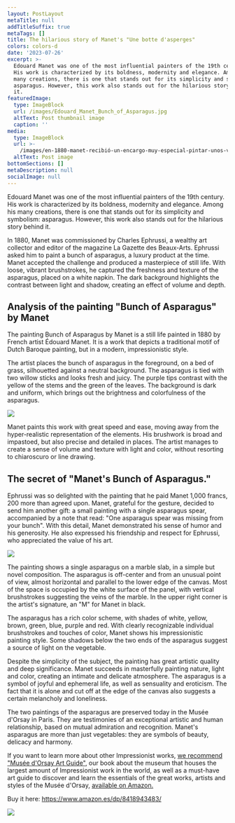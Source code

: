 ```yaml
---
layout: PostLayout
metaTitle: null
addTitleSuffix: true
metaTags: []
title: The hilarious story of Manet's "Une botte d'asperges"
colors: colors-d
date: '2023-07-26'
excerpt: >-
  Edouard Manet was one of the most influential painters of the 19th century.
  His work is characterized by its boldness, modernity and elegance. Among his
  many creations, there is one that stands out for its simplicity and symbolism:
  asparagus. However, this work also stands out for the hilarious story behind
  it.
featuredImage:
  type: ImageBlock
  url: /images/Edouard_Manet_Bunch_of_Asparagus.jpg
  altText: Post thumbnail image
  caption: ''
media:
  type: ImageBlock
  url: >-
    /images/en-1880-manet-recibió-un-encargo-muy-especial-pintar-unos-v0-hp3l7g1ky9191.webp
  altText: Post image
bottomSections: []
metaDescription: null
socialImage: null
---
```

Edouard Manet was one of the most influential painters of the 19th century. His work is characterized by its boldness, modernity and elegance. Among his many creations, there is one that stands out for its simplicity and symbolism: asparagus. However, this work also stands out for the hilarious story behind it.

In 1880, Manet was commissioned by Charles Ephrussi, a wealthy art collector and editor of the magazine La Gazette des Beaux-Arts. Ephrussi asked him to paint a bunch of asparagus, a luxury product at the time. Manet accepted the challenge and produced a masterpiece of still life. With loose, vibrant brushstrokes, he captured the freshness and texture of the asparagus, placed on a white napkin. The dark background highlights the contrast between light and shadow, creating an effect of volume and depth.

## Analysis of the painting "Bunch of Asparagus" by Manet

The painting Bunch of Asparagus by Manet is a still life painted in 1880 by French artist Édouard Manet. It is a work that depicts a traditional motif of Dutch Baroque painting, but in a modern, impressionistic style.

The artist places the bunch of asparagus in the foreground, on a bed of grass, silhouetted against a neutral background. The asparagus is tied with two willow sticks and looks fresh and juicy. The purple tips contrast with the yellow of the stems and the green of the leaves. The background is dark and uniform, which brings out the brightness and colorfulness of the asparagus.

![](https://upload.wikimedia.org/wikipedia/commons/a/a4/Edouard_Manet_Bunch_of_Asparagus.jpg)

Manet paints this work with great speed and ease, moving away from the hyper-realistic representation of the elements. His brushwork is broad and impastoed, but also precise and detailed in places. The artist manages to create a sense of volume and texture with light and color, without resorting to chiaroscuro or line drawing.

## The secret of "Manet's Bunch of Asparagus."

Ephrussi was so delighted with the painting that he paid Manet 1,000 francs, 200 more than agreed upon. Manet, grateful for the gesture, decided to send him another gift: a small painting with a single asparagus spear, accompanied by a note that read: "One asparagus spear was missing from your bunch". With this detail, Manet demonstrated his sense of humor and his generosity. He also expressed his friendship and respect for Ephrussi, who appreciated the value of his art.

![](https://upload.wikimedia.org/wikipedia/commons/thumb/a/a4/Edouard_Manet_-_Asparagus_-_Google_Art_Project.jpg/1280px-Edouard_Manet_-_Asparagus_-_Google_Art_Project.jpg)

The painting shows a single asparagus on a marble slab, in a simple but novel composition. The asparagus is off-center and from an unusual point of view, almost horizontal and parallel to the lower edge of the canvas. Most of the space is occupied by the white surface of the panel, with vertical brushstrokes suggesting the veins of the marble. In the upper right corner is the artist's signature, an "M" for Manet in black.

The asparagus has a rich color scheme, with shades of white, yellow, brown, green, blue, purple and red. With clearly recognizable individual brushstrokes and touches of color, Manet shows his impressionistic painting style. Some shadows below the two ends of the asparagus suggest a source of light on the vegetable.

Despite the simplicity of the subject, the painting has great artistic quality and deep significance. Manet succeeds in masterfully painting nature, light and color, creating an intimate and delicate atmosphere. The asparagus is a symbol of joyful and ephemeral life, as well as sensuality and eroticism. The fact that it is alone and cut off at the edge of the canvas also suggests a certain melancholy and loneliness.

The two paintings of the asparagus are preserved today in the Musée d'Orsay in Paris. They are testimonies of an exceptional artistic and human relationship, based on mutual admiration and recognition. Manet's asparagus are more than just vegetables: they are symbols of beauty, delicacy and harmony.

If you want to learn more about other Impressionist works, [we recommend "Musée d'Orsay Art Guide"](https://www.amazon.es/dp/8418943483/), our book about the museum that houses the largest amount of Impressionist work in the world, as well as a must-have art guide to discover and learn the essentials of the great works, artists and styles of the Musée d'Orsay, [available on Amazon.](https://www.amazon.es/Museo-Orsay-Gu%C3%ADa-arte-esenciales/dp/8418943483/)

Buy it here: <https://www.amazon.es/dp/8418943483/>

![](/images/1677159480.png)
